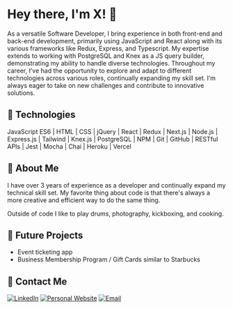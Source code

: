# Hey there, I'm X! 👋

As a versatile Software Developer, I bring experience in both front-end and back-end development, primarily using JavaScript and React along with its various frameworks like Redux, Express, and Typescript. My expertise extends to working with PostgreSQL and Knex as a JS query builder, demonstrating my ability to handle diverse technologies. Throughout my career, I’ve had the opportunity to explore and adapt to different technologies across various roles, continually expanding my skill set. I’m always eager to take on new challenges and contribute to innovative solutions.

## 🧠 Technologies
JavaScript ES6 | HTML | CSS | jQuery | React | Redux | Next.js | Node.js | Express.js | Tailwind | Knex.js | PostgreSQL | NPM | Git | GitHub | RESTful APIs | Jest | Mocha | Chai | Heroku | Vercel

## 💭 About Me
I have over 3 years of experience as a developer and continually expand my technical skill set. My favorite thing about code is that there's always a more creative and efficient way to do the same thing.

Outside of code I like to play drums, photography, kickboxing, and cooking.

## 🌱 Future Projects
- Event ticketing app
- Business Membership Program / Gift Cards similar to Starbucks

## 📧 Contact Me
[![LinkedIn](https://img.shields.io/badge/LinkedIn-0A66C2?style=flat&logo=linkedin&logoColor=white)](https://www.linkedin.com/in/xevierturrubiartes/)
[![Personal Website](https://img.shields.io/badge/Website-000000?style=flat&logo=About.me&logoColor=white)](http://xevier.dev/)
[![Email](https://img.shields.io/badge/Email-D14836?style=flat&logo=gmail&logoColor=white)](mailto:xevierturrubiartes@gmail.com)

<!--
**xeviert/xeviert** is a ✨ _special_ ✨ repository because its `README.md` (this file) appears on your GitHub profile.

Here are some ideas to get you started:

- 🔭 I’m currently working on ...
- 🌱 I’m currently learning ...
- 👯 I’m looking to collaborate on ...
- 🤔 I’m looking for help with ...
- 💬 Ask me about ...
- 📫 How to reach me: ...
- 😄 Pronouns: ...
- ⚡ Fun fact: ...
-->
